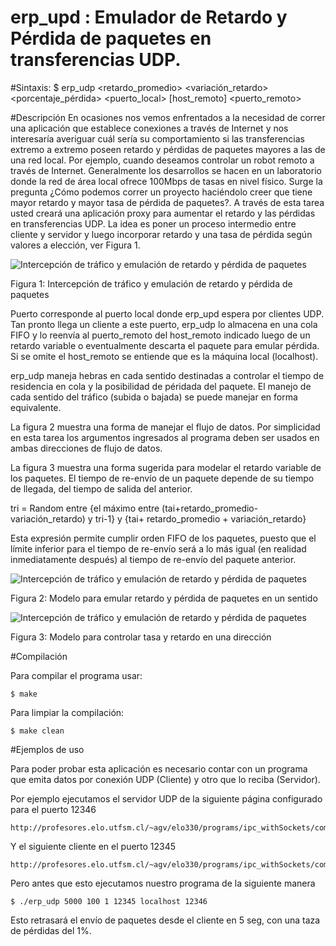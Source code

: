 # erp_upd : Emulador de Retardo y Pérdida de paquetes en transferencias UDP.

#Sintaxis:
    $ erp_udp <retardo_promedio> <variación_retardo> <porcentaje_pérdida> <puerto_local> [host_remoto] <puerto_remoto> 

#Descripción
   En ocasiones nos vemos enfrentados a la necesidad de correr una aplicación que establece conexiones a través de Internet y nos interesaría averiguar cuál sería su comportamiento si las transferencias extremo a extremo poseen retardo y pérdidas de paquetes mayores a las de una red local. Por ejemplo, cuando deseamos controlar un robot remoto a través de Internet. Generalmente los desarrollos se hacen en un laboratorio donde la red de área local ofrece 100Mbps de tasas en nivel físico. Surge la pregunta ¿Cómo podemos correr un proyecto haciéndolo creer que tiene mayor retardo y mayor tasa de pérdida de paquetes?.
    A través de esta tarea usted creará una aplicación proxy para aumentar el retardo y las pérdidas en transferencias UDP. La idea es poner un proceso intermedio entre cliente y servidor y luego incorporar retardo y una tasa de pérdida según valores a elección, ver Figura 1.
    
![Intercepción de tráfico y emulación de retardo y pérdida de paquetes](http://profesores.elo.utfsm.cl/~agv/elo330/2s14/Assignments/T3/T3.1.png)

Figura 1: Intercepción de tráfico y emulación de retardo y pérdida de paquetes

Puerto corresponde al puerto local donde erp_upd espera por clientes UDP. Tan pronto llega un cliente a este puerto, erp_udp lo almacena en una cola FIFO y lo reenvía al puerto_remoto del host_remoto indicado luego de un retardo variable o eventualmente descarta el paquete para emular pérdida. Si se omite el host_remoto se entiende que es la máquina local (localhost).

erp_udp maneja hebras en cada sentido destinadas a controlar el tiempo de residencia en cola y la posibilidad de péridada del paquete. El manejo de cada sentido del tráfico (subida o bajada) se puede manejar en forma equivalente. 

La figura 2 muestra una forma de manejar el flujo de datos.  Por simplicidad en esta tarea los argumentos ingresados al programa deben ser usados en ambas direcciones de flujo de datos.

La figura 3 muestra una forma sugerida para modelar el retardo variable de los paquetes. El tiempo de re-envío de un paquete depende de su tiempo de llegada, del tiempo de salida del anterior.

tri = Random entre {el máximo entre (tai+retardo_promedio-variación_retardo) y tri-1} y {tai+ retardo_promedio + variación_retardo}

Esta expresión permite cumplir orden FIFO de los paquetes, puesto que el límite inferior para el tiempo de re-envío será a lo más igual (en realidad inmediatamente después) al tiempo de re-envío del paquete anterior.

![Intercepción de tráfico y emulación de retardo y pérdida de paquetes](http://profesores.elo.utfsm.cl/~agv/elo330/2s14/Assignments/T3/T3.2.png)

Figura 2: Modelo para emular retardo y pérdida de paquetes en un sentido

![Intercepción de tráfico y emulación de retardo y pérdida de paquetes](http://profesores.elo.utfsm.cl/~agv/elo330/2s14/Assignments/T3/T3.3.png)

Figura 3: Modelo para controlar tasa y retardo en una dirección

#Compilación
    
  Para compilar el programa usar:

    $ make 

  Para limpiar la compilación:

    $ make clean

#Ejemplos de uso

  Para poder probar esta aplicación es necesario contar con un programa que emita datos por conexión UDP (Cliente) y otro que lo reciba (Servidor).

  Por ejemplo ejecutamos el servidor UDP de la siguiente página configurado para el puerto 12346

    http://profesores.elo.utfsm.cl/~agv/elo330/programs/ipc_withSockets/common/serverUDPs.c

  Y el siguiente cliente en el puerto 12345

    http://profesores.elo.utfsm.cl/~agv/elo330/programs/ipc_withSockets/common/clientUDPs.c

  Pero antes que esto ejecutamos nuestro programa de la siguiente manera

    $ ./erp_udp 5000 100 1 12345 localhost 12346 

  Esto retrasará el envío de paquetes desde el cliente en 5 seg, con una taza de pérdidas del 1%.

